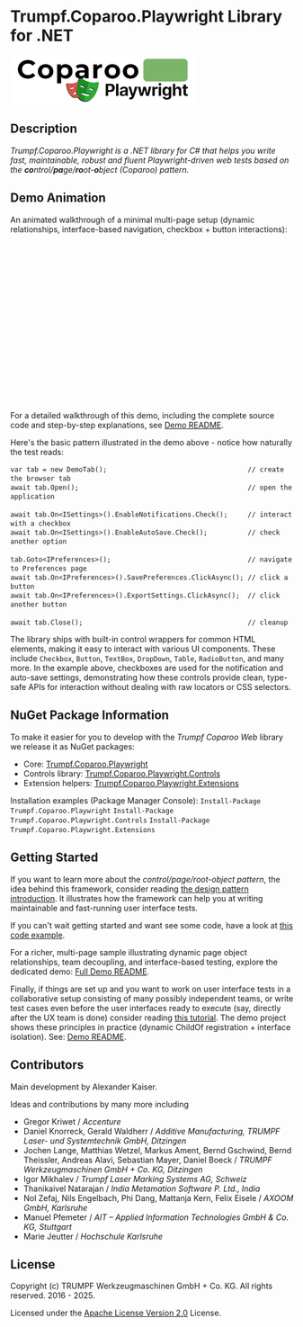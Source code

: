 ﻿# Trumpf.Coparoo.Playwright Library for .NET
![logo640]

## Description
*Trumpf.Coparoo.Playwright is a .NET library for C# that helps you write fast, maintainable, robust and fluent Playwright-driven web tests based on the **co**ntrol/**pa**ge/**ro**ot-**o**bject (Coparoo) pattern.*

## Demo Animation
An animated walkthrough of a minimal multi-page setup (dynamic relationships, interface-based navigation, checkbox + button interactions):

![Coparoo demo animation](Trumpf.Coparoo.Playwright.Demo/demo.gif)

For a detailed walkthrough of this demo, including the complete source code and step-by-step explanations, see [Demo README](Trumpf.Coparoo.Playwright.Demo/README.md).

Here's the basic pattern illustrated in the demo above - notice how naturally the test reads:

    var tab = new DemoTab();                                   // create the browser tab
    await tab.Open();                                          // open the application

    await tab.On<ISettings>().EnableNotifications.Check();     // interact with a checkbox
    await tab.On<ISettings>().EnableAutoSave.Check();          // check another option

    tab.Goto<IPreferences>();                                  // navigate to Preferences page
    await tab.On<IPreferences>().SavePreferences.ClickAsync(); // click a button
    await tab.On<IPreferences>().ExportSettings.ClickAsync();  // click another button

    await tab.Close();                                         // cleanup

The library ships with built-in control wrappers for common HTML elements, making it easy to interact with various UI components. These include `Checkbox`, `Button`, `TextBox`, `DropDown`, `Table`, `RadioButton`, and many more. In the example above, checkboxes are used for the notification and auto-save settings, demonstrating how these controls provide clean, type-safe APIs for interaction without dealing with raw locators or CSS selectors.

## NuGet Package Information
To make it easier for you to develop with the *Trumpf Coparoo Web* library we release it as NuGet packages:

- Core: [Trumpf.Coparoo.Playwright](https://www.nuget.org/packages/Trumpf.Coparoo.Playwright)
- Controls library: [Trumpf.Coparoo.Playwright.Controls](https://www.nuget.org/packages/Trumpf.Coparoo.Playwright.Controls)
- Extension helpers: [Trumpf.Coparoo.Playwright.Extensions](https://www.nuget.org/packages/Trumpf.Coparoo.Playwright.Extensions)

Installation examples (Package Manager Console):
`Install-Package Trumpf.Coparoo.Playwright`
`Install-Package Trumpf.Coparoo.Playwright.Controls`
`Install-Package Trumpf.Coparoo.Playwright.Extensions`

## Getting Started
If you want to learn more about the *control/page/root-object pattern*, the idea behind this framework, consider reading [the design pattern introduction](PATTERN.md).
It illustrates how the framework can help you at writing maintainable and fast-running user interface tests.

If you can't wait getting started and want see some code, have a look at [this code example](DEMO.md).

For a richer, multi-page sample illustrating dynamic page object relationships, team decoupling, and interface-based testing, explore the dedicated demo: [Full Demo README](Trumpf.Coparoo.Playwright.Demo/README.md).

Finally, if things are set up and you want to work on user interface tests in a collaborative setup consisting of many possibly independent teams, or write test cases even before the user interfaces ready to execute (say, directly after the UX team is done) consider reading [this tutorial](DECOUPLING.md).
The demo project shows these principles in practice (dynamic ChildOf registration + interface isolation). See: [Demo README](Trumpf.Coparoo.Playwright.Demo/README.md).

## Contributors
Main development by Alexander Kaiser.

Ideas and contributions by many more including
- Gregor Kriwet / *Accenture*
- Daniel Knorreck, Gerald Waldherr / *Additive Manufacturing, TRUMPF Laser- und Systemtechnik GmbH, Ditzingen*
- Jochen Lange, Matthias Wetzel, Markus Ament, Bernd Gschwind, Bernd Theissler, Andreas Alavi, Sebastian Mayer, Daniel Boeck / *TRUMPF Werkzeugmaschinen GmbH + Co. KG, Ditzingen*
- Igor Mikhalev / *Trumpf Laser Marking Systems AG, Schweiz*
- Thanikaivel Natarajan / *India Metamation Software P. Ltd., India*
- Nol Zefaj, Nils Engelbach, Phi Dang, Mattanja Kern, Felix Eisele / *AXOOM GmbH, Karlsruhe*
- Manuel Pfemeter / *AIT – Applied Information Technologies GmbH & Co. KG, Stuttgart*
- Marie Jeutter / *Hochschule Karlsruhe*

## License
Copyright (c) TRUMPF Werkzeugmaschinen GmbH + Co. KG. All rights reserved. 2016 - 2025.

Licensed under the [Apache License Version 2.0](LICENSE) License.

[logo640]: ./Resources/logo640.png "coparoo web logo"